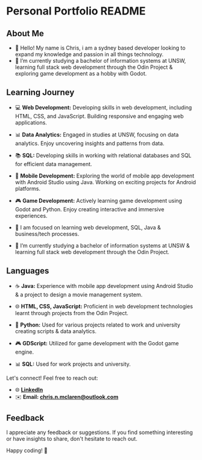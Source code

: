 # Personal Portfolio README

## About Me

- 👋 Hello! My name is Chris, i am a sydney based developer looking to expand my knowledge and passion in all things technology.
- 🌱 I’m currently studying a bachelor of information systems at UNSW, learning full stack web development through the Odin Project & exploring game development as a hobby with Godot.

## Learning Journey

- 💻 **Web Development:** Developing skills in web development, including HTML, CSS, and JavaScript. Building responsive and engaging web applications.

- 📊 **Data Analytics:** Engaged in studies at UNSW, focusing on data analytics. Enjoy uncovering insights and patterns from data.

- 📚 **SQL:** Developing skills in working with relational databases and SQL for efficient data management.

- 📱 **Mobile Development:** Exploring the world of mobile app development with Android Studio using Java. Working on exciting projects for Android platforms.

- 🎮 **Game Development:** Actively learning game development using Godot and Python. Enjoy creating interactive and immersive experiences.
- 👀 I am focused on learning web development, SQL, Java & business/tech processes.
- 🌱 I’m currently studying a bachelor of information systems at UNSW & learning full stack web development through the Odin Project.

## Languages

- ☕ **Java:** Experience with mobile app development using Android Studio & a project to design a movie management system.

- 🌐 **HTML, CSS, JavaScript:** Proficient in web development technologies learnt through projects from the Odin Project.

- 🐍 **Python:** Used for various projects related to work and university creating scripts & data analytics.

- 🎮 **GDScript:** Utilized for game development with the Godot game engine.

- 📊 **SQL:** Used for work projects and university.

Let's connect! Feel free to reach out:

- 🌐 **[LinkedIn](https://www.linkedin.com/in/mclaren-chris)**
- ✉️ **Email: chris.n.mclaren@outlook.com**

## Feedback

I appreciate any feedback or suggestions. If you find something interesting or have insights to share, don't hesitate to reach out.

Happy coding! 🚀
